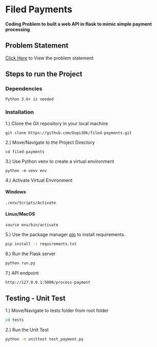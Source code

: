 # Filed Payments

#### Coding Problem to built a web API in flask to mimic simple payment processing

## Problem Statement

[Click Here](https://github.com/Gopi30k/filed-payments/blob/develop/ProblemStatement/PythonCodingTest.pdf) to View the problem statement

## Steps to run the Project

### Dependencies

```
Python 3.6+ is needed
```

### Installation

1.) Clone the Git repository in your local machine

```
git clone https://github.com/Gopi30k/filed-payments.git
```

2.) Move/Navigate to the Project Directory

```
cd filed-payments
```

3.) Use Python venv to create a virtual environment

```
python -m venv env
```

4.) Activate Virtual Environment

#### Windows
```
./env/Scripts/Activate
```

#### Linux/MacOS
```
source env/bin/activate
```

5.) Use the package manager [pip](https://pip.pypa.io/en/stable/) to install requirements.

```bash
pip install -r requirements.txt
```

6.) Run the Flask server

```bash
python run.py
```

7.) API endpoint

```bash
http://127.0.0.1:5000/process-payment
```

## Testing - Unit Test

1.) Move/Navigate to tests folder from root folder

```bash
cd tests
```

2.) Run the Unit Test

```bash
python -m unittest test_payment.py
```
